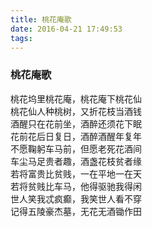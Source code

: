```yaml
---
title: 桃花庵歌
date: 2016-04-21 17:49:53
tags:
---
```


### 桃花庵歌


桃花坞里桃花庵，桃花庵下桃花仙  
桃花仙人种桃树，又折花枝当酒钱  
酒醒只在花前坐，酒醉还须花下眠  
花前花后日复日，酒醉酒醒年复年  
不愿鞠躬车马前，但愿老死花酒间  
车尘马足贵者趣，酒盏花枝贫者缘  
若将富贵比贫贱，一在平地一在天  
若将贫贱比车马，他得驱驰我得闲  
世人笑我忒疯癫，我笑世人看不穿  
记得五陵豪杰墓，无花无酒锄作田  
